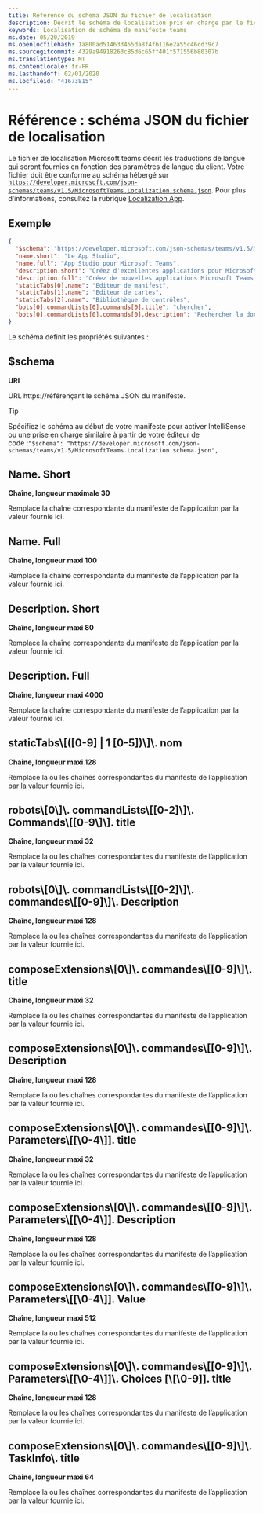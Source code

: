 ```yaml
---
title: Référence du schéma JSON du fichier de localisation
description: Décrit le schéma de localisation pris en charge par le fichier de localisation pour Microsoft teams
keywords: Localisation de schéma de manifeste teams
ms.date: 05/20/2019
ms.openlocfilehash: 1a800ad514633455da8f4fb116e2a55c46cd39c7
ms.sourcegitcommit: 4329a94918263c85d6c65ff401f571556b80307b
ms.translationtype: MT
ms.contentlocale: fr-FR
ms.lasthandoff: 02/01/2020
ms.locfileid: "41673815"
---
```

# <a name="reference-localization-file-json-schema"></a>Référence : schéma JSON du fichier de localisation

Le fichier de localisation Microsoft teams décrit les traductions de langue qui seront fournies en fonction des paramètres de langue du client. Votre fichier doit être conforme au schéma hébergé sur [`https://developer.microsoft.com/json-schemas/teams/v1.5/MicrosoftTeams.Localization.schema.json`]( https://developer.microsoft.com/json-schemas/teams/v1.5/MicrosoftTeams.Localization.schema.json). Pour plus d’informations, consultez la rubrique [Localization App](~/concepts/build-and-test/apps-localization.md).

## <a name="sample"></a>Exemple

```json
{
  "$schema": "https://developer.microsoft.com/json-schemas/teams/v1.5/MicrosoftTeams.Localization.schema.json",
  "name.short": "Le App Studio",
  "name.full": "App Studio pour Microsoft Teams",
  "description.short": "Créez d'excellentes applications pour Microsoft Teams avec App Studio.",
  "description.full": "Créez de nouvelles applications Microsoft Teams, concevez et prévisualisez des cartes bot, et explorez la documentation avec App Studio.",
  "staticTabs[0].name": "Editeur de manifest",
  "staticTabs[1].name": "Editeur de cartes",
  "staticTabs[2].name": "Bibliothèque de contrôles",
  "bots[0].commandLists[0].commands[0].title": "chercher",
  "bots[0].commandLists[0].commands[0].description": "Rechercher la documentation Teams pertinente"
}
```

Le schéma définit les propriétés suivantes :

## <a name="schema"></a>$schema

**URI**

URL https://référençant le schéma JSON du manifeste.

> [!TIP]
> Spécifiez le schéma au début de votre manifeste pour activer IntelliSense ou une prise en charge similaire à partir de votre éditeur de code :`"$schema": "https://developer.microsoft.com/json-schemas/teams/v1.5/MicrosoftTeams.Localization.schema.json",`

## <a name="nameshort"></a>Name. Short

**Chaîne, longueur maximale 30**

Remplace la chaîne correspondante du manifeste de l’application par la valeur fournie ici.

## <a name="namefull"></a>Name. Full

**Chaîne, longueur maxi 100**

Remplace la chaîne correspondante du manifeste de l’application par la valeur fournie ici.

## <a name="descriptionshort"></a>Description. Short

**Chaîne, longueur maxi 80**

Remplace la chaîne correspondante du manifeste de l’application par la valeur fournie ici.

## <a name="descriptionfull"></a>Description. Full

**Chaîne, longueur maxi 4000**

Remplace la chaîne correspondante du manifeste de l’application par la valeur fournie ici.

## <a name="statictabs0-910-5name"></a>staticTabs\\[([0-9] | 1 [0-5])\\]\\. nom

**Chaîne, longueur maxi 128**

Remplace la ou les chaînes correspondantes du manifeste de l’application par la valeur fournie ici.

## <a name="bots0commandlists0-2commands0-9title"></a>robots\\[0\\]\\. commandLists\\[[0-2]\\]\\. Commands\\[[0-9\\]\\]. title

**Chaîne, longueur maxi 32**

Remplace la ou les chaînes correspondantes du manifeste de l’application par la valeur fournie ici.

## <a name="bots0commandlists0-2commands0-9description"></a>robots\\[0\\]\\. commandLists\\[[0-2]\\]\\. commandes\\[[0-9]\\]\\. Description

**Chaîne, longueur maxi 128**

Remplace la ou les chaînes correspondantes du manifeste de l’application par la valeur fournie ici.

## <a name="composeextensions0commands0-9title"></a>composeExtensions\\[0\\]\\. commandes\\[[0-9]\\]\\. title

**Chaîne, longueur maxi 32**

Remplace la ou les chaînes correspondantes du manifeste de l’application par la valeur fournie ici.

## <a name="composeextensions0commands0-9description"></a>composeExtensions\\[0\\]\\. commandes\\[[0-9]\\]\\. Description

**Chaîne, longueur maxi 128**

Remplace la ou les chaînes correspondantes du manifeste de l’application par la valeur fournie ici.

## <a name="composeextensions0commands0-9parameters0-4title"></a>composeExtensions\\[0\\]\\. commandes\\[[0-9]\\]\\. Parameters\\[[\\0-4\\]]. title

**Chaîne, longueur maxi 32**

Remplace la ou les chaînes correspondantes du manifeste de l’application par la valeur fournie ici.

## <a name="composeextensions0commands0-9parameters0-4description"></a>composeExtensions\\[0\\]\\. commandes\\[[0-9]\\]\\. Parameters\\[[\\0-4\\]]. Description

**Chaîne, longueur maxi 128**

Remplace la ou les chaînes correspondantes du manifeste de l’application par la valeur fournie ici.

## <a name="composeextensions0commands0-9parameters0-4value"></a>composeExtensions\\[0\\]\\. commandes\\[[0-9]\\]\\. Parameters\\[[\\0-4\\]]. Value

**Chaîne, longueur maxi 512**

Remplace la ou les chaînes correspondantes du manifeste de l’application par la valeur fournie ici.

## <a name="composeextensions0commands0-9parameters0-4choices0-9title"></a>composeExtensions\\[0\\]\\. commandes\\[[0-9]\\]\\. Parameters\\[[\\0-4\\]]\\. Choices [\\[\\0-9]]. title

**Chaîne, longueur maxi 128**

Remplace la ou les chaînes correspondantes du manifeste de l’application par la valeur fournie ici.

## <a name="composeextensions0commands0-9taskinfotitle"></a>composeExtensions\\[0\\]\\. commandes\\[[0-9]\\]\\. TaskInfo\\. title

**Chaîne, longueur maxi 64**

Remplace la ou les chaînes correspondantes du manifeste de l’application par la valeur fournie ici.